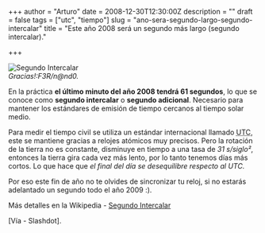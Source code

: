 +++
author = "Arturo"
date = 2008-12-30T12:30:00Z
description = ""
draft = false
tags = ["utc", "tiempo"]
slug = "ano-sera-segundo-largo-segundo-intercalar"
title = "Este año 2008 será un segundo más largo (segundo intercalar)."

+++

![Segundo Intercalar](/images/import/41-reloj-minuto-intercalar.jpg)<br />
<cite>Gracias!:F3R/n@nd0.</cite>

En la práctica **el último minuto del año 2008 tendrá 61 segundos**, lo que se conoce como **segundo intercalar** o **segundo adicional**.  Necesario para mantener los estándares de emisión de tiempo cercanos al tiempo solar medio.

Para medir el tiempo civil se utiliza un estándar internacional llamado <acronym title="Coordinated Universal Time" lang="en">UTC</acronym>, este se mantiene gracias a relojes atómicos muy precisos. Pero la rotación de la tierra no es constante, disminuye en tiempo a una tasa de *31 s/siglo²*, entonces la tierra gira cada vez más lento, por lo tanto tenemos días más cortos. Lo que hace que *el final del día se desequilibre respecto al UTC.*

Por eso este fin de año no te olvides de sincronizar tu reloj, si no estarás adelantado un segundo todo el año 2009 :).

Más detalles en la Wikipedia - [Segundo Intercalar](https://es.wikipedia.org/wiki/Segundo_intercalar)

[Vía - Slashdot].
